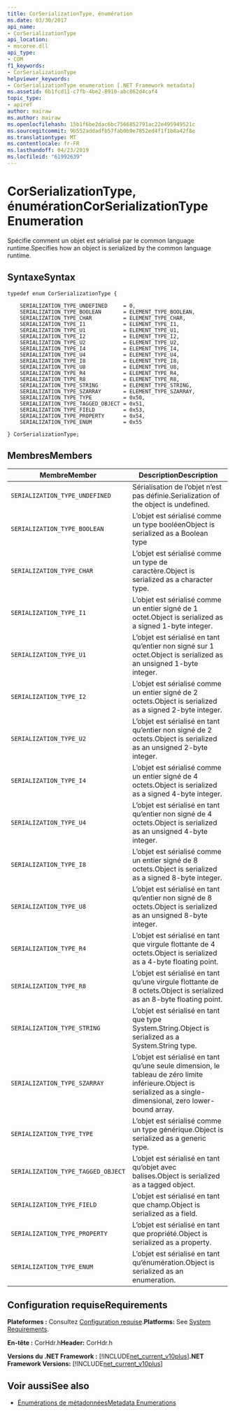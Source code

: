 ```yaml
---
title: CorSerializationType, énumération
ms.date: 03/30/2017
api_name:
- CorSerializationType
api_location:
- mscoree.dll
api_type:
- COM
f1_keywords:
- CorSerializationType
helpviewer_keywords:
- CorSerializationType enumeration [.NET Framework metadata]
ms.assetid: 6b1fcd11-c7fb-4be2-8910-abc862d4caf4
topic_type:
- apiref
author: mairaw
ms.author: mairaw
ms.openlocfilehash: 15b1f6be2dac6bc7566852791ac22e495949521c
ms.sourcegitcommit: 9b552addadfb57fab0b9e7852ed4f1f1b8a42f8e
ms.translationtype: MT
ms.contentlocale: fr-FR
ms.lasthandoff: 04/23/2019
ms.locfileid: "61992639"
---
```

# <a name="corserializationtype-enumeration"></a><span data-ttu-id="a2961-102">CorSerializationType, énumération</span><span class="sxs-lookup"><span data-stu-id="a2961-102">CorSerializationType Enumeration</span></span>
<span data-ttu-id="a2961-103">Spécifie comment un objet est sérialisé par le common language runtime.</span><span class="sxs-lookup"><span data-stu-id="a2961-103">Specifies how an object is serialized by the common language runtime.</span></span>  
  
## <a name="syntax"></a><span data-ttu-id="a2961-104">Syntaxe</span><span class="sxs-lookup"><span data-stu-id="a2961-104">Syntax</span></span>  
  
```  
typedef enum CorSerializationType {  
  
    SERIALIZATION_TYPE_UNDEFINED     = 0,  
    SERIALIZATION_TYPE_BOOLEAN       = ELEMENT_TYPE_BOOLEAN,  
    SERIALIZATION_TYPE_CHAR          = ELEMENT_TYPE_CHAR,  
    SERIALIZATION_TYPE_I1            = ELEMENT_TYPE_I1,  
    SERIALIZATION_TYPE_U1            = ELEMENT_TYPE_U1,  
    SERIALIZATION_TYPE_I2            = ELEMENT_TYPE_I2,  
    SERIALIZATION_TYPE_U2            = ELEMENT_TYPE_U2,  
    SERIALIZATION_TYPE_I4            = ELEMENT_TYPE_I4,  
    SERIALIZATION_TYPE_U4            = ELEMENT_TYPE_U4,  
    SERIALIZATION_TYPE_I8            = ELEMENT_TYPE_I8,  
    SERIALIZATION_TYPE_U8            = ELEMENT_TYPE_U8,  
    SERIALIZATION_TYPE_R4            = ELEMENT_TYPE_R4,  
    SERIALIZATION_TYPE_R8            = ELEMENT_TYPE_R8,  
    SERIALIZATION_TYPE_STRING        = ELEMENT_TYPE_STRING,  
    SERIALIZATION_TYPE_SZARRAY       = ELEMENT_TYPE_SZARRAY,  
    SERIALIZATION_TYPE_TYPE          = 0x50,  
    SERIALIZATION_TYPE_TAGGED_OBJECT = 0x51,  
    SERIALIZATION_TYPE_FIELD         = 0x53,  
    SERIALIZATION_TYPE_PROPERTY      = 0x54,  
    SERIALIZATION_TYPE_ENUM          = 0x55  
  
} CorSerializationType;  
```  
  
## <a name="members"></a><span data-ttu-id="a2961-105">Membres</span><span class="sxs-lookup"><span data-stu-id="a2961-105">Members</span></span>  
  
|<span data-ttu-id="a2961-106">Membre</span><span class="sxs-lookup"><span data-stu-id="a2961-106">Member</span></span>|<span data-ttu-id="a2961-107">Description</span><span class="sxs-lookup"><span data-stu-id="a2961-107">Description</span></span>|  
|------------|-----------------|  
|`SERIALIZATION_TYPE_UNDEFINED`|<span data-ttu-id="a2961-108">Sérialisation de l’objet n’est pas définie.</span><span class="sxs-lookup"><span data-stu-id="a2961-108">Serialization of the object is undefined.</span></span>|  
|`SERIALIZATION_TYPE_BOOLEAN`|<span data-ttu-id="a2961-109">L’objet est sérialisé comme un type booléen</span><span class="sxs-lookup"><span data-stu-id="a2961-109">Object is serialized as a Boolean type</span></span>|  
|`SERIALIZATION_TYPE_CHAR`|<span data-ttu-id="a2961-110">L’objet est sérialisé comme un type de caractère.</span><span class="sxs-lookup"><span data-stu-id="a2961-110">Object is serialized as a character type.</span></span>|  
|`SERIALIZATION_TYPE_I1`|<span data-ttu-id="a2961-111">L’objet est sérialisé comme un entier signé de 1 octet.</span><span class="sxs-lookup"><span data-stu-id="a2961-111">Object is serialized as a signed 1-byte integer.</span></span>|  
|`SERIALIZATION_TYPE_U1`|<span data-ttu-id="a2961-112">L’objet est sérialisé en tant qu’entier non signé sur 1 octet.</span><span class="sxs-lookup"><span data-stu-id="a2961-112">Object is serialized as an unsigned 1-byte integer.</span></span>|  
|`SERIALIZATION_TYPE_I2`|<span data-ttu-id="a2961-113">L’objet est sérialisé comme un entier signé de 2 octets.</span><span class="sxs-lookup"><span data-stu-id="a2961-113">Object is serialized as a signed 2-byte integer.</span></span>|  
|`SERIALIZATION_TYPE_U2`|<span data-ttu-id="a2961-114">L’objet est sérialisé en tant qu’entier non signé de 2 octets.</span><span class="sxs-lookup"><span data-stu-id="a2961-114">Object is serialized as an unsigned 2-byte integer.</span></span>|  
|`SERIALIZATION_TYPE_I4`|<span data-ttu-id="a2961-115">L’objet est sérialisé comme un entier signé de 4 octets.</span><span class="sxs-lookup"><span data-stu-id="a2961-115">Object is serialized as a signed 4-byte integer.</span></span>|  
|`SERIALIZATION_TYPE_U4`|<span data-ttu-id="a2961-116">L’objet est sérialisé en tant qu’entier non signé de 4 octets.</span><span class="sxs-lookup"><span data-stu-id="a2961-116">Object is serialized as an unsigned 4-byte integer.</span></span>|  
|`SERIALIZATION_TYPE_I8`|<span data-ttu-id="a2961-117">L’objet est sérialisé comme un entier signé de 8 octets.</span><span class="sxs-lookup"><span data-stu-id="a2961-117">Object is serialized as a signed 8-byte integer.</span></span>|  
|`SERIALIZATION_TYPE_U8`|<span data-ttu-id="a2961-118">L’objet est sérialisé en tant qu’entier non signé de 8 octets.</span><span class="sxs-lookup"><span data-stu-id="a2961-118">Object is serialized as an unsigned 8-byte integer.</span></span>|  
|`SERIALIZATION_TYPE_R4`|<span data-ttu-id="a2961-119">L’objet est sérialisé en tant que virgule flottante de 4 octets.</span><span class="sxs-lookup"><span data-stu-id="a2961-119">Object is serialized as a 4-byte floating point.</span></span>|  
|`SERIALIZATION_TYPE_R8`|<span data-ttu-id="a2961-120">L’objet est sérialisé en tant qu’une virgule flottante de 8 octets.</span><span class="sxs-lookup"><span data-stu-id="a2961-120">Object is serialized as an 8-byte floating point.</span></span>|  
|`SERIALIZATION_TYPE_STRING`|<span data-ttu-id="a2961-121">L’objet est sérialisé en tant que type System.String.</span><span class="sxs-lookup"><span data-stu-id="a2961-121">Object is serialized as a System.String type.</span></span>|  
|`SERIALIZATION_TYPE_SZARRAY`|<span data-ttu-id="a2961-122">L’objet est sérialisé en tant qu’une seule dimension, le tableau de zéro limite inférieure.</span><span class="sxs-lookup"><span data-stu-id="a2961-122">Object is serialized as a single-dimensional, zero lower-bound array.</span></span>|  
|`SERIALIZATION_TYPE_TYPE`|<span data-ttu-id="a2961-123">L’objet est sérialisé comme un type générique.</span><span class="sxs-lookup"><span data-stu-id="a2961-123">Object is serialized as a generic type.</span></span>|  
|`SERIALIZATION_TYPE_TAGGED_OBJECT`|<span data-ttu-id="a2961-124">L’objet est sérialisé en tant qu’objet avec balises.</span><span class="sxs-lookup"><span data-stu-id="a2961-124">Object is serialized as a tagged object.</span></span>|  
|`SERIALIZATION_TYPE_FIELD`|<span data-ttu-id="a2961-125">L’objet est sérialisé en tant que champ.</span><span class="sxs-lookup"><span data-stu-id="a2961-125">Object is serialized as a field.</span></span>|  
|`SERIALIZATION_TYPE_PROPERTY`|<span data-ttu-id="a2961-126">L’objet est sérialisé en tant que propriété.</span><span class="sxs-lookup"><span data-stu-id="a2961-126">Object is serialized as a property.</span></span>|  
|`SERIALIZATION_TYPE_ENUM`|<span data-ttu-id="a2961-127">L’objet est sérialisé en tant qu’énumération.</span><span class="sxs-lookup"><span data-stu-id="a2961-127">Object is serialized as an enumeration.</span></span>|  
  
## <a name="requirements"></a><span data-ttu-id="a2961-128">Configuration requise</span><span class="sxs-lookup"><span data-stu-id="a2961-128">Requirements</span></span>  
 <span data-ttu-id="a2961-129">**Plateformes :** Consultez [Configuration requise](../../../../docs/framework/get-started/system-requirements.md).</span><span class="sxs-lookup"><span data-stu-id="a2961-129">**Platforms:** See [System Requirements](../../../../docs/framework/get-started/system-requirements.md).</span></span>  
  
 <span data-ttu-id="a2961-130">**En-tête :** CorHdr.h</span><span class="sxs-lookup"><span data-stu-id="a2961-130">**Header:** CorHdr.h</span></span>  
  
 <span data-ttu-id="a2961-131">**Versions du .NET Framework :** [!INCLUDE[net_current_v10plus](../../../../includes/net-current-v10plus-md.md)]</span><span class="sxs-lookup"><span data-stu-id="a2961-131">**.NET Framework Versions:** [!INCLUDE[net_current_v10plus](../../../../includes/net-current-v10plus-md.md)]</span></span>  
  
## <a name="see-also"></a><span data-ttu-id="a2961-132">Voir aussi</span><span class="sxs-lookup"><span data-stu-id="a2961-132">See also</span></span>

- [<span data-ttu-id="a2961-133">Énumérations de métadonnées</span><span class="sxs-lookup"><span data-stu-id="a2961-133">Metadata Enumerations</span></span>](../../../../docs/framework/unmanaged-api/metadata/metadata-enumerations.md)
